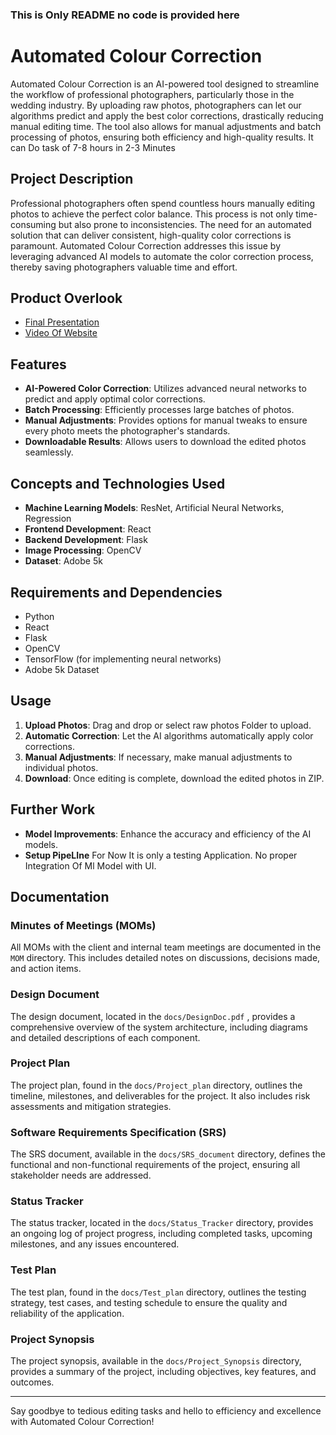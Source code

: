 ### This is Only README no code is provided here
# Automated Colour Correction

Automated Colour Correction is an AI-powered tool designed to streamline the workflow of professional photographers, particularly those in the wedding industry. By uploading raw photos, photographers can let our algorithms predict and apply the best color corrections, drastically reducing manual editing time. The tool also allows for manual adjustments and batch processing of photos, ensuring both efficiency and high-quality results. It can Do task of 7-8 hours in 2-3 Minutes

## Project Description

Professional photographers often spend countless hours manually editing photos to achieve the perfect color balance. This process is not only time-consuming but also prone to inconsistencies. The need for an automated solution that can deliver consistent, high-quality color corrections is paramount. Automated Colour Correction addresses this issue by leveraging advanced AI models to automate the color correction process, thereby saving photographers valuable time and effort.

## Product Overlook
- [Final Presentation](./Presentration.pdf)
- [Video Of Website](https://youtu.be/ypNMGmxHNFA)



## Features
- **AI-Powered Color Correction**: Utilizes advanced neural networks to predict and apply optimal color corrections.
- **Batch Processing**: Efficiently processes large batches of photos. 
- **Manual Adjustments**: Provides options for manual tweaks to ensure every photo meets the photographer's standards.
- **Downloadable Results**: Allows users to download the edited photos seamlessly.

## Concepts and Technologies Used
- **Machine Learning Models**: ResNet, Artificial Neural Networks, Regression
- **Frontend Development**: React
- **Backend Development**: Flask
- **Image Processing**: OpenCV
- **Dataset**: Adobe 5k

## Requirements and Dependencies
- Python 
- React
- Flask
- OpenCV
- TensorFlow (for implementing neural networks)
- Adobe 5k Dataset



## Usage
1. **Upload Photos**: Drag and drop or select raw photos Folder to upload.
2. **Automatic Correction**: Let the AI algorithms automatically apply color corrections.
3. **Manual Adjustments**: If necessary, make manual adjustments to individual photos.
4. **Download**: Once editing is complete, download the edited photos in ZIP.

## Further Work
- **Model Improvements**: Enhance the accuracy and efficiency of the AI models.
- **Setup PipeLIne** For Now It is only a testing Application. No proper Integration Of Ml Model with UI.


## Documentation
### Minutes of Meetings (MOMs)
All MOMs with the client and internal team meetings are documented in the `MOM` directory. This includes detailed notes on discussions, decisions made, and action items.

### Design Document
The design document, located in the `docs/DesignDoc.pdf` , provides a comprehensive overview of the system architecture, including diagrams and detailed descriptions of each component.

### Project Plan
The project plan, found in the `docs/Project_plan` directory, outlines the timeline, milestones, and deliverables for the project. It also includes risk assessments and mitigation strategies.

### Software Requirements Specification (SRS)
The SRS document, available in the `docs/SRS_document` directory, defines the functional and non-functional requirements of the project, ensuring all stakeholder needs are addressed.

### Status Tracker
The status tracker, located in the `docs/Status_Tracker` directory, provides an ongoing log of project progress, including completed tasks, upcoming milestones, and any issues encountered.

### Test Plan
The test plan, found in the `docs/Test_plan` directory, outlines the testing strategy, test cases, and testing schedule to ensure the quality and reliability of the application.

### Project Synopsis
The project synopsis, available in the `docs/Project_Synopsis` directory, provides a summary of the project, including objectives, key features, and outcomes.

---

Say goodbye to tedious editing tasks and hello to efficiency and excellence with Automated Colour Correction!
